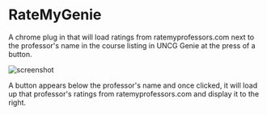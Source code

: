 # RateMyGenie
A chrome plug in that will load ratings from ratemyprofessors.com next to the professor's name in the course listing in UNCG Genie at the press of a button.

![screenshot](http://i.imgur.com/pf9yJ6t.png)

A button appears below the professor's name and once clicked, it will load up that professor's ratings from ratemyprofessors.com
and display it to the right.
